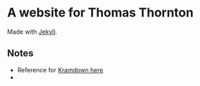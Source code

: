 # A website for Thomas Thornton

Made with [Jekyll](https://jekyllrb.com/).

## Notes

* Reference for [Kramdown here](https://kramdown.gettalong.org/quickref.html)
* 
